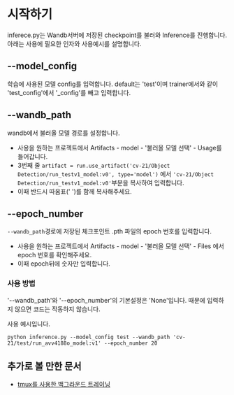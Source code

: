 # 시작하기

inferece.py는 Wandb서버에 저장된 checkpoint를 불러와 Inference를 진행합니다. 아래는 사용에 필요한 인자와 사용예시를 설명합니다.

## --model_config
학습에 사용된 모델 config를 입력합니다.
default는 'test'이며 trainer에서와 같이 'test_config'에서 '_config'를 빼고 입력합니다.

## --wandb_path
wandb에서 불러올 모델 경로를 설정합니다.
* 사용을 원하는 프로젝트에서 Artifacts - model - '불러올 모델 선택' - Usage를 들어갑니다.
* 3번째 줄 `artifact = run.use_artifact('cv-21/Object Detection/run_testv1_model:v0', type='model')` 에서 `'cv-21/Object Detection/run_testv1_model:v0'`부분을 복사하여 입력합니다.
* 이때 반드시 따옴표(' ')를 함께 복사해주세요.

## --epoch_number
`--wandb_path`경로에 저장된 체크포인트 .pth 파일의 epoch 번호를 입력합니다.
* 사용을 원하는 프로젝트에서 Artifacts - model - '불러올 모델 선택' - Files 에서 epoch 번호를 확인해주세요.
* 이때 epoch뒤에 숫자만 입력합니다.

### 사용 방법
'--wandb_path'와 '--epoch_number'의 기본설정은 'None'입니다. 때문에 입력하지 않으면 코드는 작동하지 않습니다.

사용 예시입니다.

```python inference.py --model_config test --wandb_path 'cv-21/test/run_avv4188o_model:v1' --epoch_number 20```

## 추가로 볼 만한 문서

* [tmux를 사용한 백그라운드 트레이닝](using_tmux_for_background_training.md)
